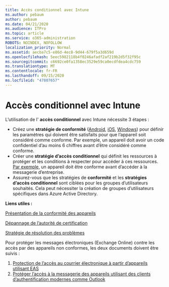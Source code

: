 ```yaml
---
title: Accès conditionnel avec Intune
ms.author: pebaum
author: pebaum
ms.date: 04/21/2020
ms.audience: ITPro
ms.topic: article
ms.service: o365-administration
ROBOTS: NOINDEX, NOFOLLOW
localization_priority: Normal
ms.assetid: aecba7c5-e86d-4ec8-9d44-679f5a3d659d
ms.openlocfilehash: 5eec5982118b4f0246afadf2af219b2d5f32f95c
ms.sourcegitcommit: c6692ce0fa1358ec3529e59ca0ecdfdea4cdc759
ms.translationtype: MT
ms.contentlocale: fr-FR
ms.lasthandoff: 09/15/2020
ms.locfileid: "47807657"
---
```

# <a name="conditional-access-with-intune"></a>Accès conditionnel avec Intune

L’utilisation de l'  **accès conditionnel**  avec Intune nécessite 3 étapes :

- Créez une  **stratégie de conformité**  ([Android](https://docs.microsoft.com/intune/compliance-policy-create-android),  [iOS](https://docs.microsoft.com/intune/compliance-policy-create-ios),  [Windows](https://docs.microsoft.com//intune/compliance-policy-create-windows)) pour définir les paramètres qui doivent être satisfaits pour que l’appareil soit considéré comme conforme. Par exemple, un appareil doit avoir un code confidentiel d’au moins 6 chiffres avant d’être considéré comme conforme.
- Créer une **stratégie d’accès conditionnel**  qui définit les ressources à protéger et les conditions à respecter pour accéder à ces ressources.  [Par exemple,](https://docs.microsoft.com/intune/tutorial-protect-email-on-unmanaged-devices#create-conditional-access-policies)  un appareil doit être conforme avant d’accéder à la messagerie d’entreprise.
- Assurez-vous que les stratégies de **conformité**  et les  **stratégies d’accès conditionnel**  sont ciblées pour les groupes d’utilisateurs souhaités. Cela peut nécessiter la création de groupes d’utilisateurs spécifiques dans Azure Active Directory.

**Liens utiles :**

[Présentation de la conformité des appareils](https://docs.microsoft.com/intune/device-compliance-get-started)

[Dépannage de l’autorité de certification](https://docs.microsoft.com/intune/troubleshoot-conditional-access)

[Stratégie de résolution des problèmes](https://docs.microsoft.com/intune/troubleshoot-policies-in-microsoft-intune)

Pour protéger les messages électroniques (Exchange Online) contre les accès par des appareils non conformes, les deux documents doivent être suivis :

1. [Protection de l’accès au courrier électronique à partir d’appareils utilisant EAS](https://docs.microsoft.com/intune/tutorial-protect-email-on-unmanaged-devices)
2. [Protéger l’accès à la messagerie des appareils utilisant des clients d’authentification modernes comme Outlook](https://docs.microsoft.com/intune/tutorial-protect-email-on-enrolled-devices)